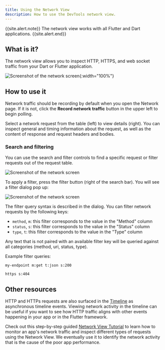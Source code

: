 ```yaml
---
title: Using the Network View
description: How to use the DevTools network view.
---
```


{{site.alert.note}}
  The network view works with all Flutter and Dart applications.
{{site.alert.end}}

## What is it?

The network view allows you to inspect HTTP, HTTPS, and web socket traffic from
your Dart or Flutter application.

![Screenshot of the network screen]({{site.url}}/assets/images/docs/tools/devtools/network-screen.png){:width="100%"}

## How to use it

Network traffic should be recording by default when you open the Network page.
If it is not, click the **Record network traffic** button in the upper left to
begin polling.

Select a network request from the table (left) to view details (right). You can
inspect general and timing information about the request, as well as the content
of response and request headers and bodies.

### Search and filtering

You can use the search and filter controls to find a specific request or filter
requests out of the request table.

![Screenshot of the network screen]({{site.url}}/assets/images/docs/tools/devtools/network-search-and-filter.png)

To apply a filter, press the filter button (right of the search bar). You will
see a filter dialog pop up:

![Screenshot of the network screen]({{site.url}}/assets/images/docs/tools/devtools/network-filter-dialog.png)

The filter query syntax is described in the dialog. You can filter network
requests by the following keys:
* `method`, `m`: this filter corresponds to the value in the "Method" column
* `status`, `s`: this filter corresponds to the value in the "Status" column
* `type`, `t`: this filter corresponds to the value in the "Type" column

Any text that is not paired with an available filter key will be queried against
all categories (method, uri, status, type).

Example filter queries:
```
my-endpoint m:get t:json s:200
```
```
https s:404
```

## Other resources

HTTP and HTTPs requests are also surfaced in the [Timeline][timeline] as
asynchronous timeline events. Viewing network activity in the timeline can be
useful if you want to see how HTTP traffic aligns with other events happening
in your app or in the Flutter framework.

Check out this step-by-step guided [Network View Tutorial][network-tutorial] 
to learn how to monitor an app's network traffic and inspect different types of 
requests using the Network View. We eventually use it to identify the network 
activity that is the cause of the poor app performance.

[timeline]: {{site.url}}/development/tools/devtools/performance#timeline-events-chart
[network-tutorial]: https://medium.com/@fluttergems/mastering-dart-flutter-devtools-network-view-part-4-of-8-afce2463687c
